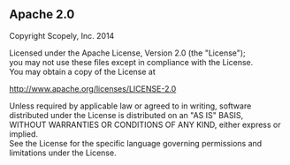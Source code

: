 Apache 2.0
----------
Copyright Scopely, Inc. 2014

Licensed under the Apache License, Version 2.0 (the "License");  
you may not use these files except in compliance with the License.  
You may obtain a copy of the License at

   http://www.apache.org/licenses/LICENSE-2.0

Unless required by applicable law or agreed to in writing, software  
distributed under the License is distributed on an "AS IS" BASIS,  
WITHOUT WARRANTIES OR CONDITIONS OF ANY KIND, either express or implied.  
See the License for the specific language governing permissions and  
limitations under the License.
